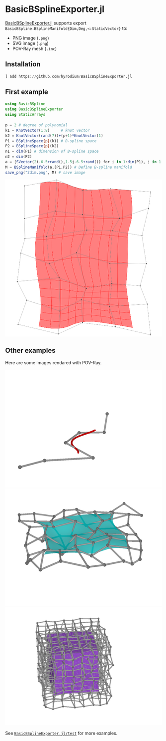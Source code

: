 # BasicBSplineExporter.jl

[BasicBSplineExporter.jl](https://github.com/hyrodium/BasicBSplineExporter.jl) supports export `BasicBSpline.BSplineManifold{Dim,Deg,<:StaticVector}` to:
* PNG image (`.png`)
* SVG image (`.png`)
* POV-Ray mesh (`.inc`)

## Installation
```julia
] add https://github.com/hyrodium/BasicBSplineExporter.jl
```

## First example
```julia
using BasicBSpline
using BasicBSplineExporter
using StaticArrays

p = 2 # degree of polynomial
k1 = KnotVector(1:8)     # knot vector
k2 = KnotVector(rand(7))+(p+1)*KnotVector(1)
P1 = BSplineSpace{p}(k1) # B-spline space
P2 = BSplineSpace{p}(k2)
n1 = dim(P1) # dimension of B-spline space
n2 = dim(P2)
a = [SVector(2i-6.5+rand(),1.5j-6.5+rand()) for i in 1:dim(P1), j in 1:dim(P2)] # random generated control points
M = BSplineManifold(a,(P1,P2)) # Define B-spline manifold
save_png("2dim.png", M) # save image
```

![](img/2dim.png)

## Other examples
Here are some images rendared with POV-Ray.

![](img/pov_1d3d.png)
![](img/pov_2d3d.png)
![](img/pov_3d3d.png)

See [`BasicBSplineExporter.jl/test`](https://github.com/hyrodium/BasicBSplineExporter.jl/tree/main/test) for more examples.
